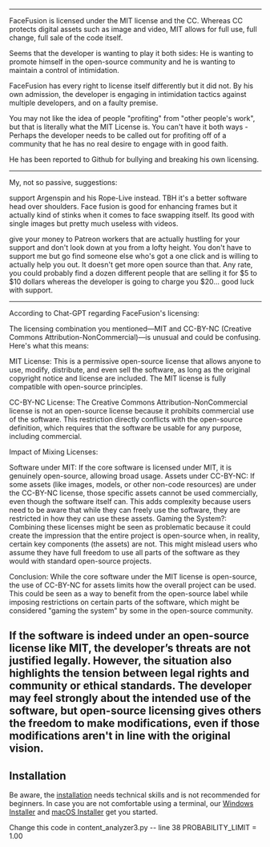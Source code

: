 ----------------------------------

FaceFusion is licensed under the MIT license and the CC. Whereas CC protects digital assets such as image and video, MIT allows for full use, full change, full sale of the code itself.

Seems that the developer is wanting to play it both sides: He is wanting to promote himself in the open-source community and he is wanting to maintain a control of intimidation.

FaceFusion has every right to license itself differently but it did not. By his own admission, the developer is engaging in intimidation tactics against multiple developers, and on a faulty premise.

You may not like the idea of people "profiting" from "other people's work", but that is literally what the MIT License is. You can't have it both ways - Perhaps the developer needs to be called out for profiting off of a community that he has no real desire to engage with in good faith.

He has been reported to Github for bullying and breaking his own licensing.

-----------------------------------------

My, not so passive, suggestions:

support Argenspin and his Rope-Live instead. TBH it's a better software head over shoulders. Face fusion is good for enhancing frames but it actually kind of stinks when it comes to face swapping itself. Its good with single images but pretty much useless with videos.

give your money to Patreon workers that are actually hustling for your support and don't look down at you from a lofty height. You don't have to support me but go find someone else who's got a one click and is willing to actually help you out. It doesn't get more open source than that. Any rate, you could probably find a dozen different people that are selling it for $5 to $10 dollars whereas the developer is going to charge you $20... good luck with support.

********************************************************

According to Chat-GPT regarding FaceFusion's licensing:

The licensing combination you mentioned—MIT and CC-BY-NC (Creative Commons Attribution-NonCommercial)—is unusual and could be confusing. Here's what this means:

MIT License: This is a permissive open-source license that allows anyone to use, modify, distribute, and even sell the software, as long as the original copyright notice and license are included. The MIT license is fully compatible with open-source principles.

CC-BY-NC License: The Creative Commons Attribution-NonCommercial license is not an open-source license because it prohibits commercial use of the software. This restriction directly conflicts with the open-source definition, which requires that the software be usable for any purpose, including commercial.

Impact of Mixing Licenses:

Software under MIT: If the core software is licensed under MIT, it is genuinely open-source, allowing broad usage. Assets under CC-BY-NC: If some assets (like images, models, or other non-code resources) are under the CC-BY-NC license, those specific assets cannot be used commercially, even though the software itself can. This adds complexity because users need to be aware that while they can freely use the software, they are restricted in how they can use these assets. Gaming the System?: Combining these licenses might be seen as problematic because it could create the impression that the entire project is open-source when, in reality, certain key components (the assets) are not. This might mislead users who assume they have full freedom to use all parts of the software as they would with standard open-source projects.

Conclusion: While the core software under the MIT license is open-source, the use of CC-BY-NC for assets limits how the overall project can be used. This could be seen as a way to benefit from the open-source label while imposing restrictions on certain parts of the software, which might be considered "gaming the system" by some in the open-source community.

If the software is indeed under an open-source license like MIT, the developer’s threats are not justified legally. However, the situation also highlights the tension between legal rights and community or ethical standards. The developer may feel strongly about the intended use of the software, but open-source licensing gives others the freedom to make modifications, even if those modifications aren't in line with the original vision.
----------------------------------------------------------------------------

Installation
------------

Be aware, the [installation](https://docs.facefusion.io/installation) needs technical skills and is not recommended for beginners. In case you are not comfortable using a terminal, our [Windows Installer](https://windows-installer.facefusion.io) and [macOS Installer](https://macos-installer.facefusion.io) get you started.

Change this code in content_analyzer3.py  -- line 38 PROBABILITY_LIMIT = 1.00
